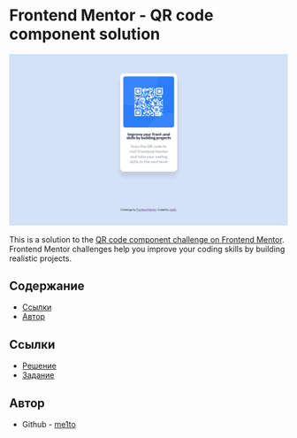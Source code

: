 # Frontend Mentor - QR code component solution
![](./screenshot.png)

This is a solution to the [QR code component challenge on Frontend Mentor](https://www.frontendmentor.io/challenges/qr-code-component-iux_sIO_H). Frontend Mentor challenges help you improve your coding skills by building realistic projects.

## Содержание

- [Ссылки](#links)
- [Автор](#author)


## Ссылки

- [Решение](https://github.com/Me1to/challenge/tree/main/qr-code-component-main1)
- [Задание](https://www.frontendmentor.io/challenges/qr-code-component-iux_sIO_H)

## Автор
- Github - [me1to](https://github.com/Me1to)